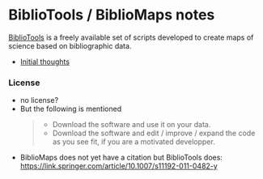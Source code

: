 # BiblioTools / BiblioMaps notes <!-- omit in toc -->

[BiblioTools](https://www.sebastian-grauwin.com/bibliomaps/index.html) is a freely available set of scripts developed to create maps of science based on bibliographic data.

- [Initial thoughts](#initial-thoughts)


### License
- no license?
- But the following is mentioned
  > - Download the software and use it on your data.
  > - Download the software and edit / improve / expand the code as you see fit, if you are a motivated developper.
- BiblioMaps does not yet have a citation but BiblioTools does: https://link.springer.com/article/10.1007/s11192-011-0482-y
